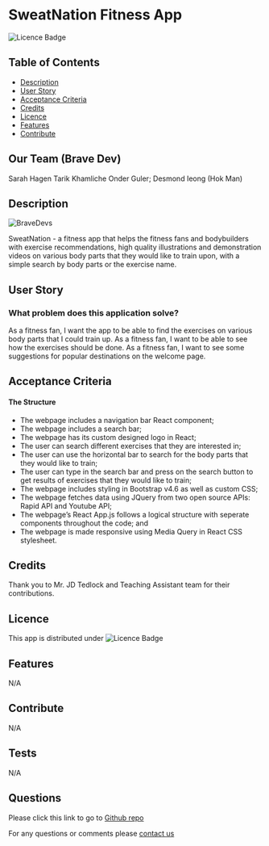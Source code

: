 # SweatNation Fitness App

![Licence Badge](https://img.shields.io/badge/MIT-Licence-green)

## Table of Contents
* [Description](#Description)
* [User Story](#UserStory)
* [Acceptance Criteria](#AcceptanceCriteria)
* [Credits](#Credits)
* [Licence](#Licence)
* [Features](#Features)
* [Contribute](#Contribute)

## Our Team (Brave Dev)
Sarah Hagen
Tarik Khamliche
Onder Guler;
Desmond Ieong (Hok Man)

## Description
![BraveDevs](https://img.shields.io/badge/Brave-Devs-orange)

SweatNation - a fitness app that helps the fitness fans and bodybuilders with exercise recommendations, high quality illustrations and demonstration videos on various body parts that they would like to train upon, with a simple search by body parts or the exercise name. 

## User Story

### What problem does this application solve?

As a fitness fan, I want the app to be able to find the exercises on various body parts that I could train up.
As a fitness fan, I want to be able to see how the exercises should be done.
As a fitness fan, I want to see some suggestions for popular destinations on the welcome page.

## Acceptance Criteria

#### The Structure

- The webpage includes a navigation bar React component;
- The webpage includes a search bar;
- The webpage has its custom designed logo in React;
- The user can search different exercises that they are interested in;
- The user can use the horizontal bar to search for the body parts that they would like to train;
- The user can type in the search bar and press on the search button to get results of exercises that they would like to train;
- The webpage includes styling in Bootstrap v4.6 as well as custom CSS;
- The webpage fetches data using JQuery from two open source APIs: Rapid API and Youtube API;
- The webpage’s React App.js follows a logical structure with seperate components throughout the code; and
- The webpage is made responsive using Media Query in React CSS stylesheet.

## Credits
Thank you to Mr. JD Tedlock and Teaching Assistant team for their contributions.

## Licence
This app is distributed under ![Licence Badge](https://img.shields.io/badge/MIT-Licence-green)

## Features
N/A
## Contribute
N/A

## Tests
N/A

## Questions
Please click this link to go to [Github repo](https://github.com/onderguler35/sweatnation-groupproject2)


For any questions or comments please [contact us](mailto:onder5@hotmail.com)
